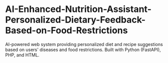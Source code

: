 # AI-Enhanced-Nutrition-Assistant-Personalized-Dietary-Feedback-Based-on-Food-Restrictions
AI-powered web system providing personalized diet and recipe suggestions based on users' diseases and food restrictions. Built with Python (FastAPI), PHP, and HTML.
